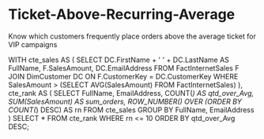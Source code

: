 # Ticket-Above-Recurring-Average
Know which customers frequently place orders above the average ticket for VIP campaigns

WITH cte_sales AS (
    SELECT 
        DC.FirstName + ' ' + DC.LastName AS FullName,
        F.SalesAmount,
        DC.EmailAddress
    FROM FactInternetSales F
    JOIN DimCustomer DC ON F.CustomerKey = DC.CustomerKey
    WHERE SalesAmount > (SELECT AVG(SalesAmount) FROM FactInternetSales) 
),
cte_rank AS (
    SELECT
        FullName,
        EmailAddress,
        COUNT(*) AS qtd_over_Avg,
        SUM(SalesAmount) AS sum_orders,
        ROW_NUMBER() OVER (ORDER BY COUNT(*) DESC) AS rn
    FROM cte_sales
    GROUP BY FullName, EmailAddress
)
SELECT *
FROM cte_rank
WHERE rn <= 10
ORDER BY qtd_over_Avg DESC;
